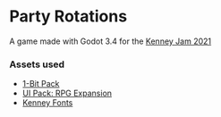 # Party Rotations
A game made with Godot 3.4 for the [Kenney Jam 2021](https://itch.io/jam/kenney-jam-2021)

### Assets used
- [1-Bit Pack](https://kenney.nl/assets/bit-pack)
- [UI Pack: RPG Expansion](https://kenney.nl/assets/ui-pack-rpg-expansion)
- [Kenney Fonts](https://kenney.nl/assets/kenney-fonts)

